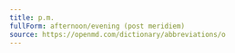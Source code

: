 ```yaml
---
title: p.m.
fullForm: afternoon/evening (post meridiem)
source: https://openmd.com/dictionary/abbreviations/o
---
```

